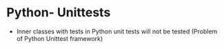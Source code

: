 # Python- Unittests

* Inner classes with tests in Python unit tests will not be tested (Problem of Python Unittest framework)

